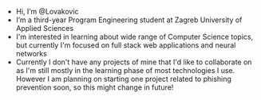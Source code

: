 - Hi, I’m @Lovakovic
- I’m a third-year Program Engineering student at Zagreb University of Applied Sciences
- I'm interested in learning about wide range of Computer Science topics, but currently I'm focused on full stack web applications and neural networks
- Currently I don't have any projects of mine that I'd like to collaborate on as I'm still mostly in the learning phase of most technologies I use. However I am planning on starting one project related to phishing prevention soon, so this might change in future!

<!---
Lovakovic/Lovakovic is a ✨ special ✨ repository because its `README.md` (this file) appears on your GitHub profile.
You can click the Preview link to take a look at your changes.
--->
